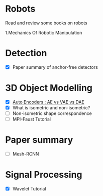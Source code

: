# Robots
Read and review some books on robots

1.Mechanics Of Robotic Manipulation

# Detection
- [x] Paper summary of anchor-free detectors

# 3D Object Modelling
- [x] [Auto Encoders : AE vs VAE vs DAE](https://github.com/YoruCathy/Auto-encoders-on-3D)
- [x] What is isometric and non-isometric?
- [ ] Non-isometric shape correspondence
- [ ] MPI-Faust Tutorial

# Paper summary
- [ ] Mesh-RCNN

# Signal Processing
- [x] Wavelet Tutorial
